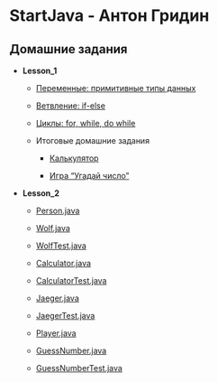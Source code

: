 # StartJava - Антон Гридин
## Домашние задания

+ **Lesson_1**

  + [Переменные: примитивные типы данных](https://github.com/OEMG/StartJava/blob/main/Lesson_1/VariablesTheme.java)

  + [Ветвление: if-else](https://github.com/OEMG/StartJava/blob/main/Lesson_1/IfElseStatementTheme.java) 

  + [Циклы: for, while, do while](https://github.com/OEMG/StartJava/blob/main/Lesson_1/CyclesTheme.java)

  + Итоговые домашние задания

    + [Калькулятор](https://github.com/OEMG/StartJava/blob/main/Lesson_1/Calculator.java)

    + [Игра “Угадай число”](https://github.com/OEMG/StartJava/blob/main/Lesson_1/MyFirstGame.java)

+ **Lesson_2**

  + [Person.java](https://github.com/OEMG/StartJava/blob/main/Lesson_2/Person.java)

  + [Wolf.java](https://github.com/OEMG/StartJava/blob/main/Lesson_2/Wolf.java)

  + [WolfTest.java](https://github.com/OEMG/StartJava/blob/main/Lesson_2/WolfTest.java)

  + [Calculator.java](https://github.com/OEMG/StartJava/blob/main/Lesson_2/Calculator.java)

  + [CalculatorTest.java](https://github.com/OEMG/StartJava/blob/main/Lesson_2/CalculatorTest.java)

  + [Jaeger.java](https://github.com/OEMG/StartJava/blob/main/Lesson_2/Jaeger.java)

  + [JaegerTest.java](https://github.com/OEMG/StartJava/blob/main/Lesson_2/JaegerTest.java)

  + [Player.java](https://github.com/OEMG/StartJava/blob/main/Lesson_2/Player.java)

  + [GuessNumber.java](https://github.com/OEMG/StartJava/blob/main/Lesson_2/GuessNumber.java)

  + [GuessNumberTest.java](https://github.com/OEMG/StartJava/blob/main/Lesson_2/GuessNumberTest.java)

